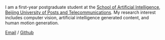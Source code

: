 I am a first-year postgraduate student at the [School of Artificial Intelligence](https://ai.bupt.edu.cn/), [Beijing University of Posts and Telecommunications](https://www.bupt.edu.cn/). My research interest includes computer vision, artificial intelligence generated content, and human motion generation.

[Email](hyh654@bupt.edu.cn) / [Github](https://github.com/h-y1heng) 
